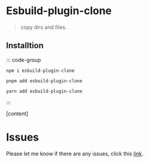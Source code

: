 # Esbuild-plugin-clone

> copy dirs and files.

## Installtion

::: code-group

```[npm]
npm i esbuild-plugin-clone
```

```[pnpm]
pnpm add esbuild-plugin-clone
```

```[yarn]
yarn add esbuild-plugin-clone
```

:::

[content]

# Issues

Please let me know if there are any issues, click this [link](https://github.com/savage181855/savage-libs/issues).
